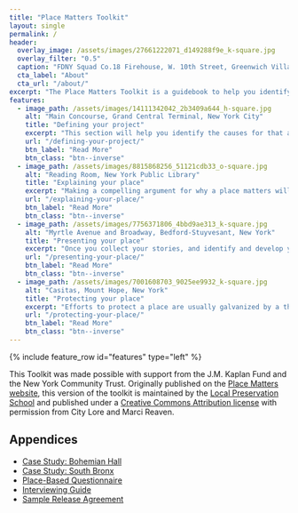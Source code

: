 ```yaml
---
title: "Place Matters Toolkit"
layout: single
permalink: /
header:
  overlay_image: /assets/images/27661222071_d149288f9e_k-square.jpg
  overlay_filter: "0.5"
  caption: "FDNY Squad Co.18 Firehouse, W. 10th Street, Greenwich Village, New York City,  2015 December 15. Courtesy [Spencer Means/Flickr](https://www.flickr.com/photos/hunky_punk/27661222071/) ([CC BY-SA 2.0](https://creativecommons.org/licenses/by-nc/2.0/))"
  cta_label: "About"
  cta_url: "/about/"
excerpt: "The Place Matters Toolkit is a guidebook to help you identify, promote, and protect places that you care about."
features:
  - image_path: /assets/images/14111342042_2b3409a644_h-square.jpg
    alt: "Main Concourse, Grand Central Terminal, New York City"
    title: "Defining your project"
    excerpt: "This section will help you identify the causes for that attachment and define for yourself and others why this place matters."
    url: "/defining-your-project/"
    btn_label: "Read More"
    btn_class: "btn--inverse"
  - image_path: /assets/images/8815868256_51121cdb33_o-square.jpg
    alt: "Reading Room, New York Public Library"
    title: "Explaining your place"
    excerpt: "Making a compelling argument for why a place matters will attract supporters and encourage creative thinking about strategies to protect it. This section of the Toolkit aims to help you make your case."
    url: "/explaining-your-place/"
    btn_label: "Read More"
    btn_class: "btn--inverse"
  - image_path: /assets/images/7756371806_4bbd9ae313_k-square.jpg
    alt: "Myrtle Avenue and Broadway, Bedford-Stuyvesant, New York"
    title: "Presenting your place"
    excerpt: "Once you collect your stories, and identify and develop your themes, you will want to present them to the public to promote and advocate for your place."
    url: "/presenting-your-place/"
    btn_label: "Read More"
    btn_class: "btn--inverse"
  - image_path: /assets/images/7001608703_9025ee9932_k-square.jpg
    alt: "Casitas, Mount Hope, New York"
    title: "Protecting your place"
    excerpt: "Efforts to protect a place are usually galvanized by a threat or an unexpected opportunity. Typically the tools are few, and the stakes are high. Nevertheless, place advocates have forged some useful strategies."
    url: "/protecting-your-place/"
    btn_label: "Read More"
    btn_class: "btn--inverse"
---
```


{% include feature_row id="features" type="left" %}

This Toolkit was made possible with support from the J.M. Kaplan Fund and the New York Community Trust. Originally published on the [Place Matters website](http://placematters.net/node/13), this version of the toolkit is maintained by the [Local Preservation School](http://localpreservation.github.io/) and published under a [Creative Commons Attribution license](https://creativecommons.org/licenses/by/4.0/) with permission from City Lore and Marci Reaven.

## Appendices

- [Case Study: Bohemian Hall](/placematters/case-study-bohemian-hall/)
- [Case Study: South Bronx](/placematters/case-study-south-bronx/)
- [Place-Based Questionnaire](/placematters/questionnaire/)
- [Interviewing Guide](/placematters/interviewing-guide/)
- [Sample Release Agreement](https://docs.google.com/document/d/1h0VyLSfmqSE10LTaVEgyuu_WDY4FGDq6U6OtE7VB3h8/edit?usp=sharing)
